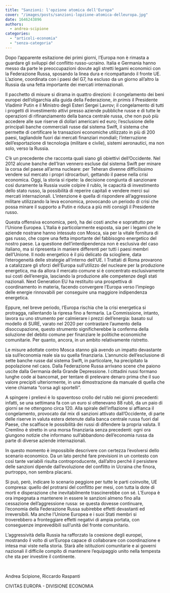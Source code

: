 ```yaml
---
title: "Sanzioni: l'opzione atomica dell'Europa"
cover: "/images/posts/sanzioni-lopzione-atomica-delleuropa.jpg"
date: 1646243896
authors:
  - andrea-scipione
categories: 
  - "articoli-economia"
  - "senza-categoria"
---
```


Dopo l’apparente esitazione dei primi giorni, l’Europa non è rimasta a guardare gli sviluppi del conflitto russo-ucraino. Italia e Germania hanno messo da parte le preoccupazioni dovute agli stretti legami economici con la Federazione Russa, sposando la linea dura e ricompattando il fronte UE. L’azione, coordinata con i paesi del G7, ha escluso da un giorno all’altro la Russia da una fetta importante dei mercati internazionali.

Il pacchetto di misure si dirama in quattro direzioni: il congelamento dei beni europei dell’oligarchia alla guida della Federazione, _in primis_ il Presidente Vladimir Putin e il Ministro degli Esteri Sergei Lavrov; il congelamento di tutti i progetti di investimento attivi presso aziende pubbliche russe e di tutte le operazioni di rifinanziamento della banca centrale russa, che non può più accedere alle sue riserve di dollari americani ed euro; l’esclusione delle principali banche commerciali russe dal sistema Swift, il sistema che permette di certificare le transazioni economiche utilizzato in più di 200 paesi, tagliandole fuori dai mercati finanziari mondiali; l’interruzione dell’esportazione di tecnologia (militare e civile), sistemi aeronautici, ma non solo, verso la Russia.

C’è un precedente che racconta quali siano gli obiettivi dell’Occidente. Nel 2012 alcune banche dell’Iran vennero escluse dal sistema Swift per minare la corsa del paese all’arma nucleare: per Teheran divenne difficilissimo vendere sul mercato i propri idrocarburi, gettando il paese nella crisi economica. Oggi, la storia si ripete: la decisione congiunta di sanzionare così duramente la Russia vuole colpire il rublo, le capacità di investimento dello stato russo, la possibilità di reperire capitali e vendere merci sui mercati internazionali. L’intenzione è quella di rispondere all’aggressione militare utilizzando la leva economica, provocando un periodo di crisi che possa minare il supporto a Putin e riduca a più miti consigli il Presidente russo.

Questa offensiva economica, però, ha dei costi anche e soprattutto per l’Unione Europea. L’Italia è particolarmente esposta, sia per i legami che le aziende nostrane hanno intessuto con Mosca, sia per la vitale fornitura di gas russo, che copre una fetta importante del fabbisogno energetico del nostro paese. La questione dell’interdipendenza non è esclusiva del caso italiano, ma si ripresenta in maniere differenti per tutti i paesi membri dell’Unione. Il nodo energetico è il più delicato da sciogliere, data l’eterogeneità delle strategie all’interno dell’UE. I Trattati di Roma provarono a catalizzare gli sforzi dell’Europa sull’utilizzo del nucleare per la produzione energetica, ma da allora il mercato comune si è concentrato esclusivamente sui costi dell’energia, lasciando la produzione alle competenze degli stati nazionali. Next Generation EU ha restituito una prospettiva di coordinamento in materia, facendo convergere l’Europa verso l’impiego delle energie rinnovabili per conseguire una maggiore indipendenza energetica.

Eppure, nel breve periodo, l’Europa rischia che la crisi energetica si protragga, rallentando la ripresa fino a fermarla. La Commissione, intanto, lavora su uno strumento per calmierare i prezzi dell’energia: basato sul modello di SURE, varato nel 2020 per contrastare l’aumento della disoccupazione, questo strumento significherebbe la conferma della soluzione del debito comune per finanziare le politiche economiche comunitarie. Per quanto, ancora, in un ambito relativamente ristretto.

Le misure adottate contro Mosca stanno già avendo un impatto devastante sia sull’economia reale sia su quella finanziaria. L’annuncio dell’esclusione di sette banche russe dal sistema Swift, in particolare, ha precipitato la popolazione nel caos. Dalla Federazione Russa arrivano scene che paiono uscite dalla Germania della Grande Depressione. I cittadini russi formano lunghe code ai bancomat, per tentare di prelevare denaro prima che il suo valore precipiti ulteriormente, in una dimostrazione da manuale di quella che viene chiamata “corsa agli sportelli”.

A spingere i prelievi è lo spaventoso crollo del rublo nei giorni precedenti: infatti, se una settimana fa con un euro si ottenevano 88 rubli, da un paio di giorni se ne ottengono circa 120. Alla spirale dell’inflazione si affianca il congelamento, provocato dal mix di sanzioni attivato dall’Occidente, di parte delle riserve in valuta estera detenute dalla banca centrale russa fuori dal Paese, che scalfisce le possibilità dei russi di difendere la propria valuta. Il Cremlino è stretto in una morsa finanziaria senza precedenti: ogni ora giungono notizie che informano sull’abbandono dell’economia russa da parte di diverse aziende internazionali.

In questo momento è impossibile descrivere con certezza l’evolversi dello scenario economico. Da un lato perché fare previsioni in un contesto con così tante variabili risulta controproducente, dall’altro perché il persistere delle sanzioni dipende dall’evoluzione del conflitto in Ucraina che finora, purtroppo, non sembra placarsi.

Si può, però, indicare lo scenario peggiore per tutte le parti coinvolte, UE compresa: quello del protrarsi del conflitto per mesi, con tutta la dote di morti e disperazione che inevitabilmente trascinerebbe con sé. L’Europa è ora impegnata a mantenere in essere le sanzioni almeno fino alla cessazione dell’aggressione russa: se questa dovesse continuare, l’economia della Federazione Russa subirebbe effetti devastanti ed irreversibili. Ma anche l’Unione Europea e i suoi Stati membri si troverebbero a fronteggiare effetti negativi di ampia portata, con conseguenze imprevedibili sull’unità del fronte comunitario.

L’aggressività della Russia ha rafforzato la coesione degli europei, mostrando il volto di un’Europa capace di collaborare con coordinazione e intesa mai viste nella storia. Starà alle istituzioni comunitarie e ai governi nazionali il difficile compito di mantenere l’equipaggio unito nella tempesta che sta per investire il continente.

 

Andrea Scipione, Riccardo Raspanti

CIVITAS EUROPA - DIVISIONE ECONOMIA
